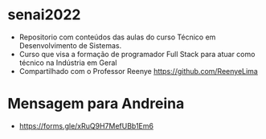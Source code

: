 # senai2022
- Repositorio com conteúdos das aulas do curso Técnico em Desenvolvimento de Sistemas.
- Curso que visa a formação de programador Full Stack para atuar como técnico na Indústria em Geral
- Compartilhado com o Professor Reenye https://github.com/ReenyeLima

# Mensagem para Andreina
- https://forms.gle/xRuQ9H7MefUBb1Em6